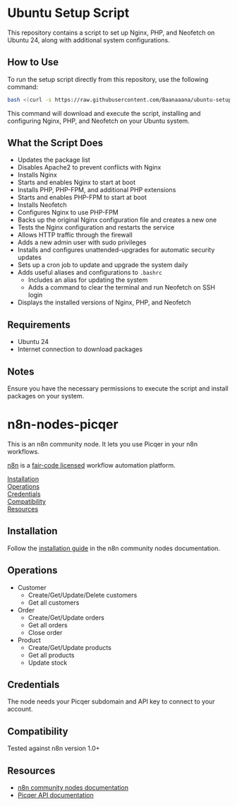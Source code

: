 # Ubuntu Setup Script

This repository contains a script to set up Nginx, PHP, and Neofetch on Ubuntu 24, along with additional system configurations.

## How to Use

To run the setup script directly from this repository, use the following command:

```bash
bash <(curl -s https://raw.githubusercontent.com/Baanaaana/ubuntu-setup/main/ubuntu-setup.sh)
```

This command will download and execute the script, installing and configuring Nginx, PHP, and Neofetch on your Ubuntu system.

## What the Script Does

- Updates the package list
- Disables Apache2 to prevent conflicts with Nginx
- Installs Nginx
- Starts and enables Nginx to start at boot
- Installs PHP, PHP-FPM, and additional PHP extensions
- Starts and enables PHP-FPM to start at boot
- Installs Neofetch
- Configures Nginx to use PHP-FPM
- Backs up the original Nginx configuration file and creates a new one
- Tests the Nginx configuration and restarts the service
- Allows HTTP traffic through the firewall
- Adds a new admin user with sudo privileges
- Installs and configures unattended-upgrades for automatic security updates
- Sets up a cron job to update and upgrade the system daily
- Adds useful aliases and configurations to `.bashrc`
  - Includes an alias for updating the system
  - Adds a command to clear the terminal and run Neofetch on SSH login
- Displays the installed versions of Nginx, PHP, and Neofetch

## Requirements

- Ubuntu 24
- Internet connection to download packages

## Notes

Ensure you have the necessary permissions to execute the script and install packages on your system.

# n8n-nodes-picqer

This is an n8n community node. It lets you use Picqer in your n8n workflows.

[n8n](https://n8n.io/) is a [fair-code licensed](https://docs.n8n.io/reference/license/) workflow automation platform.

[Installation](#installation)  
[Operations](#operations)  
[Credentials](#credentials)  
[Compatibility](#compatibility)  
[Resources](#resources)  

## Installation

Follow the [installation guide](https://docs.n8n.io/integrations/community-nodes/installation/) in the n8n community nodes documentation.

## Operations

- Customer
  - Create/Get/Update/Delete customers
  - Get all customers
- Order
  - Create/Get/Update orders
  - Get all orders
  - Close order
- Product
  - Create/Get/Update products
  - Get all products
  - Update stock

## Credentials

The node needs your Picqer subdomain and API key to connect to your account.

## Compatibility

Tested against n8n version 1.0+

## Resources

* [n8n community nodes documentation](https://docs.n8n.io/integrations/community-nodes/)
* [Picqer API documentation](https://picqer.com/en/api)